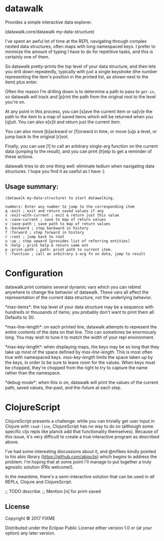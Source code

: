 # datawalk

Provides a simple interactive data explorer.

(datawalk.core/datawalk my-data-structure)

I've spent an awful lot of time at the REPL navigating through complex nested
data structures, often maps with long namespaced keys. I prefer to minimize the
amount of typing I have to do for repetitive tasks, and this is certainly one of
them.

So datawalk pretty-prints the top level of your data structure, and then lets
you drill down repeatedly, typically with just a single keystroke (the number
representing the item's position in the printed list, as shown next to the
item) plus enter.

Often the reason I'm drilling down is to determine a path to pass to `get-in`,
so datawalk will track and [p]rint the path from the original root to the level
you're on.

At any point in this process, you can [s]ave the current item or sa[v]e the
path to the item to a map of saved items which will be returned when you [q]uit.
You can also e[x]it and return just the current item.

You can also move [b]ackward or [f]orward in time, or move [u]p a level, or jump
back to the original [r]oot.

Finally, you can use [!] to call an arbitrary single-arg function on the current
data (jumping to the result), and you can print [h]elp to get a reminder of
these actions.

datawalk tries to do one thing well: eliminate tedium when navigating data
structures. I hope you find it as useful as I have :)

## Usage summary:

```
(datawalk my-data-structure) to start datawalking.

numbers: Enter any number to jump to the corresponding item
q :exit ; exit and return saved values if any
x :exit-with-current ; exit & return just this value
s :save-current ; save to map of return values
v :save-path ; save path to map of return values
b :backward ; step backward in history
f :forward ; step forward in history
r :root ; jump back to root
u :up ; step upward [provides list of referring entities]
h :help ; print help & return same ent
p :print-path ; path: print path to current item.
! :function ; call an arbitrary 1-arg fn on data, jump to result
```

# Configuration

datawalk.print contains several dynamic vars which you can rebind anywhere
to change the behavior of datawalk. These vars all affect the representation
of the current data structure, not the underlying behavior.

\*max-items\*: the top level of your data structure may be a sequence with
  hundreds or thousands of items; you probably don't want to print them all.
  Defaults to 30.

\*max-line-length\*: on each printed line, datawalk attempts to represent the
  entire contents of the data on that line. This can sometimes be enormously
  long. You may wish to tune it to match the width of your repl environment.

\*max-key-length\*: when displaying maps, the keys may be so long that they
  take up most of the space defined by *max-line-length*. This is most often
  true with namespaced keys. *max-key-length* limits the space taken up by
  the keys, in order to be sure to leave room for the values. When keys must
  be chopped, they're chopped from the right to try to capture the name
  rather than the namespace.

\*debug-mode\*: when this is on, datawalk will print the values of the current
  path, saved values, the-past, and the-future at each step.

# ClojureScript

ClojureScript presents a challenge: while you can trivially get user input in
Clojure with `read-line`, ClojureScript has no way to do so (although some
specific cljs repls like planck add that functionality themselves). Because of
this issue, it's very difficult to create a true interactive program as
described above.

I've had some interesting discussions about it, and @mfikes kindly pointed to
his abio library (https://github.com/abiocljs) which begins to address the
problem. I'm hoping that at some point I'll manage to put together a truly
agnostic solution (PRs welcome!).

In the meantime, there's a semi-interactive solution that can be used in
*all* REPLs, Clojure and ClojureScript.

;; TODO describe.
;; Mention [n] for print-saved

## License

Copyright © 2017 FIXME

Distributed under the Eclipse Public License either version 1.0 or (at
your option) any later version.

